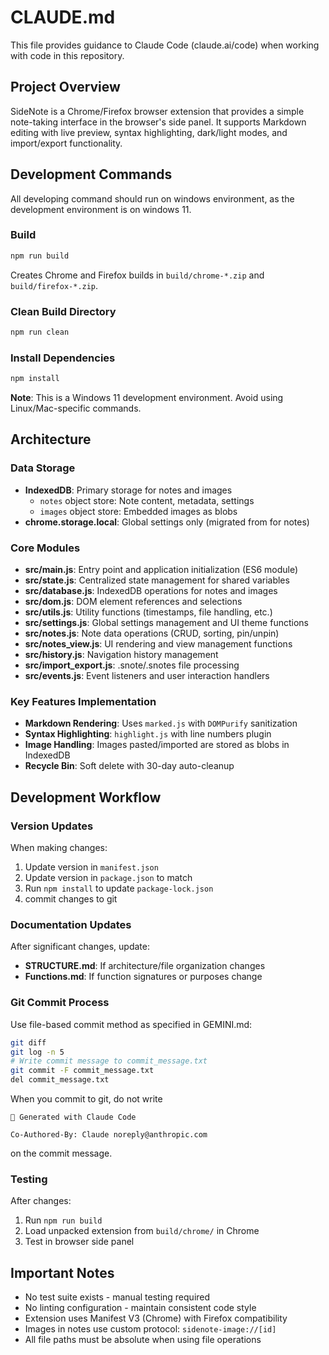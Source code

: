 # CLAUDE.md

This file provides guidance to Claude Code (claude.ai/code) when working with code in this repository.

## Project Overview

SideNote is a Chrome/Firefox browser extension that provides a simple note-taking interface in the browser's side panel. It supports Markdown editing with live preview, syntax highlighting, dark/light modes, and import/export functionality.

## Development Commands

All developing command should run on windows environment, as the development environment is on windows 11.

### Build
```bash
npm run build
```
Creates Chrome and Firefox builds in `build/chrome-*.zip` and `build/firefox-*.zip`.

### Clean Build Directory
```bash
npm run clean
```

### Install Dependencies
```bash
npm install
```

**Note**: This is a Windows 11 development environment. Avoid using Linux/Mac-specific commands.

## Architecture

### Data Storage
- **IndexedDB**: Primary storage for notes and images
  - `notes` object store: Note content, metadata, settings
  - `images` object store: Embedded images as blobs
- **chrome.storage.local**: Global settings only (migrated from for notes)

### Core Modules
- **src/main.js**: Entry point and application initialization (ES6 module)
- **src/state.js**: Centralized state management for shared variables
- **src/database.js**: IndexedDB operations for notes and images
- **src/dom.js**: DOM element references and selections
- **src/utils.js**: Utility functions (timestamps, file handling, etc.)
- **src/settings.js**: Global settings management and UI theme functions
- **src/notes.js**: Note data operations (CRUD, sorting, pin/unpin)
- **src/notes_view.js**: UI rendering and view management functions
- **src/history.js**: Navigation history management
- **src/import_export.js**: .snote/.snotes file processing
- **src/events.js**: Event listeners and user interaction handlers

### Key Features Implementation
- **Markdown Rendering**: Uses `marked.js` with `DOMPurify` sanitization
- **Syntax Highlighting**: `highlight.js` with line numbers plugin
- **Image Handling**: Images pasted/imported are stored as blobs in IndexedDB
- **Recycle Bin**: Soft delete with 30-day auto-cleanup

## Development Workflow

### Version Updates
When making changes:
1. Update version in `manifest.json`
2. Update version in `package.json` to match
3. Run `npm install` to update `package-lock.json`
4. commit changes to git

### Documentation Updates
After significant changes, update:
- **STRUCTURE.md**: If architecture/file organization changes
- **Functions.md**: If function signatures or purposes change

### Git Commit Process
Use file-based commit method as specified in GEMINI.md:
```bash
git diff
git log -n 5
# Write commit message to commit_message.txt
git commit -F commit_message.txt
del commit_message.txt
```
When you commit to git, do not write 
```
🤖 Generated with Claude Code

Co-Authored-By: Claude noreply@anthropic.com
```
on the commit message.

### Testing
After changes:
1. Run `npm run build`
2. Load unpacked extension from `build/chrome/` in Chrome
3. Test in browser side panel

## Important Notes

- No test suite exists - manual testing required
- No linting configuration - maintain consistent code style
- Extension uses Manifest V3 (Chrome) with Firefox compatibility
- Images in notes use custom protocol: `sidenote-image://[id]`
- All file paths must be absolute when using file operations